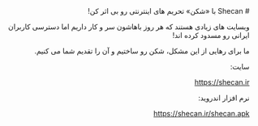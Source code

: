 <div dir="rtl">
# Shecan
با «شکن» تحریم های اینترنتی رو بی اثر کن! 

وبسایت های زیادی هستند که هر روز باهاشون سر و کار داریم اما دسترسی کاربران ایرانی رو مسدود کرده اند!

ما برای رهایی از این مشکل، شکن رو ساختیم و آن را تقدیم شما می کنیم.

سایت:

https://shecan.ir

نرم افزار اندروید:

https://shecan.ir/shecan.apk 
</div>
